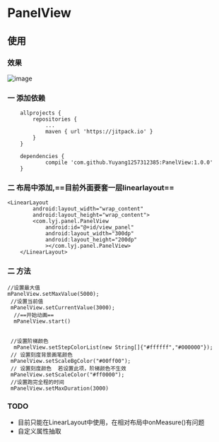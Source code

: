 # PanelView

## 使用

### 效果
![image](http://note.youdao.com/yws/api/personal/file/5034EEB9077B428CA0C101851F10D694?method=download&shareKey=105eab37ca310dabe7ca68dbbb2c2a47)

### 一 添加依赖
```
	allprojects {
		repositories {
			...
			maven { url 'https://jitpack.io' }
		}
	}

	dependencies {
	        compile 'com.github.Yuyang1257312385:PanelView:1.0.0'
	}
```
### 二 布局中添加,==目前外面要套一层linearlayout==
```
<LinearLayout
        android:layout_width="wrap_content"
        android:layout_height="wrap_content">
        <com.lyj.panel.PanelView
            android:id="@+id/view_panel"
            android:layout_width="300dp"
            android:layout_height="200dp"
            ></com.lyj.panel.PanelView>
    </LinearLayout>
```
### 二 方法

```
//设置最大值
mPanelView.setMaxValue(5000);
 //设置当前值
 mPanelView.setCurrentValue(3000);
  //==开始动画==
  mPanelView.start()


 //设置阶梯颜色
  mPanelView.setStepColorList(new String[]{"#ffffff","#000000"});
 // 设置刻度背景画笔颜色
 mPanelView.setScaleBgColor("#00ff00");
 // 设置刻度颜色  若设置此项，阶梯颜色不生效
 mPanelView.setScaleColor("#ff0000");
 //设置跑完全程的时间
 mPanelView.setMaxDuration(3000)

 ```
 
### TODO
- 目前只能在LinearLayout中使用，在相对布局中onMeasure()有问题
- 自定义属性抽取